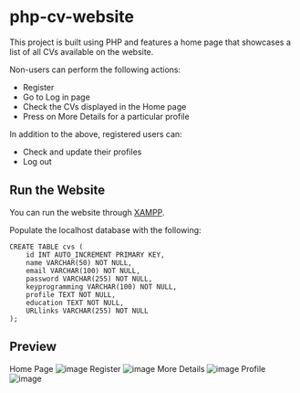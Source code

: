 # php-cv-website
This project is built using PHP and features a home page that showcases a list of all CVs available on the website.<br>

Non-users can perform the following actions:
 - Register
 - Go to Log in page
 - Check the CVs displayed in the Home page
 - Press on More Details for a particular profile

In addition to the above, registered users can:
  - Check and update their profiles
  - Log out

## Run the Website
You can run the website through [XAMPP](https://www.apachefriends.org/).

Populate the localhost database with the following:
```
CREATE TABLE cvs (
    id INT AUTO_INCREMENT PRIMARY KEY,
    name VARCHAR(50) NOT NULL,
    email VARCHAR(100) NOT NULL,
    password VARCHAR(255) NOT NULL,
    keyprogramming VARCHAR(100) NOT NULL,
    profile TEXT NOT NULL,
    education TEXT NOT NULL,
    URLlinks VARCHAR(255) NOT NULL
);
```

## Preview
Home Page
![image](https://github.com/danialjivraj/php-cv-website/assets/61945058/c77aaed6-da26-45c9-9c95-f6d299e42307)
Register
![image](https://github.com/danialjivraj/php-cv-website/assets/61945058/52363bf8-dcd6-4e18-83e6-17f425098980)
More Details
![image](https://github.com/danialjivraj/php-cv-website/assets/61945058/ef2515d0-ab0c-4a1a-bb03-b845e60d60c3)
Profile
![image](https://github.com/danialjivraj/php-cv-website/assets/61945058/d5e632df-c791-4438-bea3-e2b7a5d05f15)

